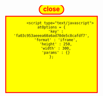 <div id="banner-container" style="width:100%;margin:auto;text-align:center;float:none;overflow:hidden;display:scroll;position:fixed;bottom:10px;z-index:999;-webkit-transform:translateZ(0);">
        <div style="margin-bottom: 10px;">
            <a onclick="document.getElementById(&quot;banner-container&quot;).style.display = &quot;none&quot;;" style="cursor:pointer;"><span style="vertical-align:middle; background: yellow; padding: 0px 11.3px 3px 11.3px; border: 3px solid red; color: red; font-size: 1.5em; font-weight: bold; border-radius: 100px;"> close </span></a>
        </div>
        <div style="text-align:center;display:block;max-width:300px;height:250px;overflow:hidden;margin:auto; border: 3px solid red; background: yellow;">

            <script type="text/javascript">
	atOptions = {
		'key' : 'fa03c953aeeea60a6ad70de5c8cafdf7',
		'format' : 'iframe',
		'height' : 250,
		'width' : 300,
		'params' : {}
	};
</script>
<iframe allowtransparency="true" scrolling="no" frameborder="0" framespacing="0" width="300" height="250" src="about:blank"></iframe><script type="text/javascript" src="//mailboxdoablebasically.com/fa03c953aeeea60a6ad70de5c8cafdf7/invoke.js" class="atScriptfa03c953aeeea60a6ad70de5c8cafdf7_0"></
script>
        </div>
